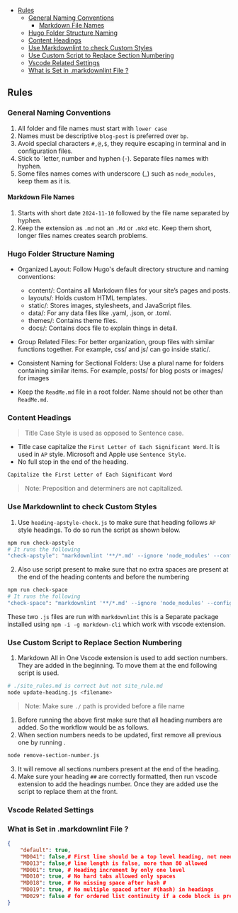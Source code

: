 <!-- TOC -->
- [Rules](#rules)
  - [General Naming Conventions](#general-naming-conventions)
    - [Markdown File Names](#markdown-file-names)
  - [Hugo Folder Structure Naming](#hugo-folder-structure-naming)
  - [Content Headings](#content-headings)
  - [Use Markdownlint to check Custom Styles](#use-markdownlint-to-check-custom-styles)
  - [Use Custom Script to Replace Section Numbering](#use-custom-script-to-replace-section-numbering)
  - [Vscode Related Settings](#vscode-related-settings)
  - [What is Set in .markdownlint File ?](#what-is-set-in-markdownlint-file-)
<!-- /TOC -->

## Rules

### General Naming Conventions

1. All folder and file names must start with `lower case`
2. Names must be descriptive `blog-post` is preferred over `bp`.
3. Avoid special characters `#,@,$`, they require escaping in terminal and in configuration files.
4. Stick to `letter, number and hyphen (-). Separate files names with hyphen.
5. Some files names comes with underscore (_) such as `node_modules`, keep them as it is.

#### Markdown File Names

1. Starts with short date `2024-11-10` followed by the file name separated by hyphen.
2. Keep the extension as `.md` not an `.Md` or `.mkd` etc. Keep them short, longer files names creates search problems.

### Hugo Folder Structure Naming

- Organized Layout: Follow Hugo's default directory structure and naming conventions:
  - content/: Contains all Markdown files for your site’s pages and posts.
  - layouts/: Holds custom HTML templates.
  - static/: Stores images, stylesheets, and JavaScript files.
  - data/: For any data files like .yaml, .json, or .toml.
  - themes/: Contains theme files.
  - docs/: Contains docs file to explain things in detail.

- Group Related Files: For better organization, group files with similar functions together. For example, css/ and js/ can go inside static/.
- Consistent Naming for Sectional Folders: Use a plural name for folders containing similar items. For example, posts/ for blog posts or images/ for images
- Keep the `ReadMe.md` file in a root folder. Name should not be other than `ReadMe.md`.

### Content Headings

> Title Case Style is used as opposed to Sentence case.

- Title case capitalize the `First Letter of Each Significant Word`. It is used in `AP` style. Microsoft and Apple use `Sentence Style`.
- No full stop in the end of the heading.

```txt
Capitalize the First Letter of Each Significant Word  
```

> Note: Preposition and determiners are not capitalized.

### Use Markdownlint to check Custom Styles

1. Use `heading-apstyle-check.js` to make sure that heading follows `AP` style headings. To do so run the script as shown below.

```bash
npm run check-apstyle
# It runs the following
"check-apstyle": "markdownlint '**/*.md' --ignore 'node_modules' --config .markdownlint.json --rules './heading-apstyle-check.js'"
```

2. Also use script present to make sure that no extra spaces are present at the end of the heading contents and before the numbering

```bash
npm run check-space
# It runs the following
"check-space": "markdownlint '**/*.md' --ignore 'node_modules' --config .markdownlint.json --rules './heading-space-check.js'"
```

These two `.js` files are run with `markdownlint` this is a Separate package installed using `npm -i -g markdown-cli` which work with  vscode extension.

### Use Custom Script to Replace Section Numbering

1. Markdown All in One Vscode extension is used to add section numbers. They are added in the beginning. To move them at the end following script is used.

```bash
# ./site_rules.md is correct but not site_rule.md
node update-heading.js <filename>
```

> Note: Make sure `./` path is provided before a file name

1. Before running the above first make sure that all heading numbers are added. So the workflow would be as follows.
2. When section numbers needs to be updated, first remove all previous one by running .

  ```bash
  node remove-section-number.js
  ```

3. It will remove all sections numbers present at the end of the heading.
4. Make sure your heading `##` are correctly formatted, then run vscode extension to add the headings number. Once they are added use the script to replace them at the front.

### Vscode Related Settings

### What is Set in .markdownlint File ?

```json
{
    "default": true,
    "MD041": false,# First line should be a top level heading, not needed
    "MD013": false,# line length is false, more than 80 allowed
    "MD001": true, # Heading increment by only one level
    "MD010": true, # No hard tabs allowed only spaces
    "MD018": true, # No missing space after hash #
    "MD019": true, # No multiple spaced after #(hash) in headings
    "MD029": false # for ordered list continuity if a code block is present
}
```

